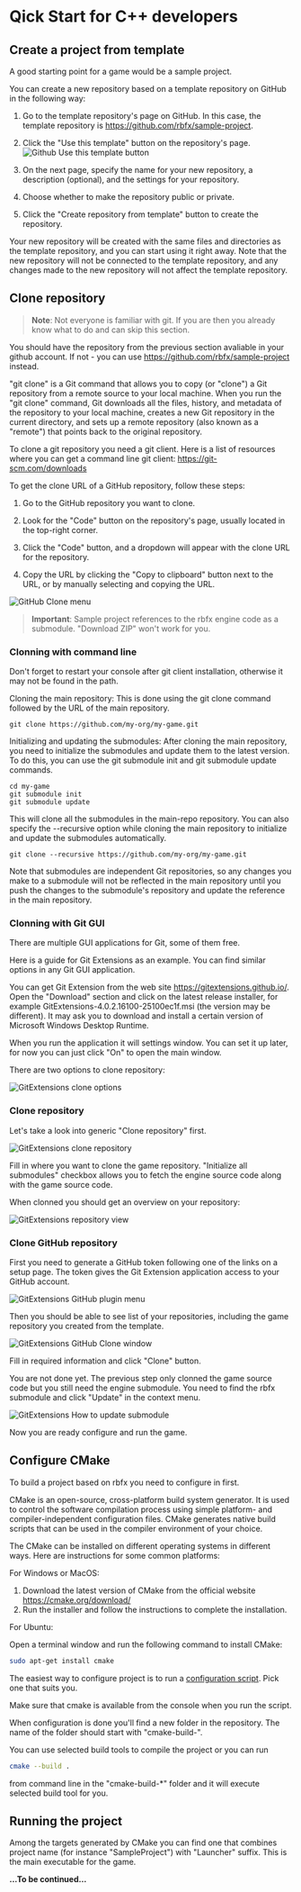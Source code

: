 Qick Start for C++ developers
=============================

## Create a project from template

A good starting point for a game would be a sample project.

You can create a new repository based on a template repository on GitHub in the following way:

1. Go to the template repository's page on GitHub. In this case, the template repository is https://github.com/rbfx/sample-project.

2. Click the "Use this template" button on the repository's page.
![Github Use this template button](/images/github/use-this-template.jpg)

3. On the next page, specify the name for your new repository, a description (optional), and the settings for your repository.

4. Choose whether to make the repository public or private.

5. Click the "Create repository from template" button to create the repository.

Your new repository will be created with the same files and directories as the template repository, and you can start using it right away. Note that the new repository will not be connected to the template repository, and any changes made to the new repository will not affect the template repository.

## Clone repository

> **Note**: Not everyone is familiar with git. If you are then you already know what to do and can skip this section.

You should have the repository from the previous section avaliable in your github account. If not - you can use https://github.com/rbfx/sample-project instead.

"git clone" is a Git command that allows you to copy (or "clone") a Git repository from a remote source to your local machine. When you run the "git clone" command, Git downloads all the files, history, and metadata of the repository to your local machine, creates a new Git repository in the current directory, and sets up a remote repository (also known as a "remote") that points back to the original repository.

To clone a git repository you need a git client. Here is a list of resources where you can get a command line git client: https://git-scm.com/downloads

To get the clone URL of a GitHub repository, follow these steps:

1. Go to the GitHub repository you want to clone.

2. Look for the "Code" button on the repository's page, usually located in the top-right corner.

3. Click the "Code" button, and a dropdown will appear with the clone URL for the repository.

4. Copy the URL by clicking the "Copy to clipboard" button next to the URL, or by manually selecting and copying the URL.

![GitHub Clone menu](/images/github/code-clone.jpg)

> **Important**: Sample project references to the rbfx engine code as a submodule. "Download ZIP" won't work for you.


### Clonning with command line

Don't forget to restart your console after git client installation, otherwise it may not be found in the path.

Cloning the main repository: This is done using the git clone command followed by the URL of the main repository.
```shell
git clone https://github.com/my-org/my-game.git
```

Initializing and updating the submodules: After cloning the main repository, you need to initialize the submodules and update them to the latest version. To do this, you can use the git submodule init and git submodule update commands.
```shell
cd my-game
git submodule init
git submodule update
```

This will clone all the submodules in the main-repo repository. You can also specify the --recursive option while cloning the main repository to initialize and update the submodules automatically.
```shell
git clone --recursive https://github.com/my-org/my-game.git
```

Note that submodules are independent Git repositories, so any changes you make to a submodule will not be reflected in the main repository until you push the changes to the submodule's repository and update the reference in the main repository.

### Clonning with Git GUI

There are multiple GUI applications for Git, some of them free.

Here is a guide for Git Extensions as an example. You can find similar options in any Git GUI application.

You can get Git Extension from the web site https://gitextensions.github.io/.
Open the "Download" section and click on the latest release installer, for example GitExtensions-4.0.2.16100-25100ec1f.msi (the version may be different). It may ask you to download and install a certain version of Microsoft Windows Desktop Runtime.

When you run the application it will settings window. You can set it up later, for now you can just click "On" to open the main window.

There are two options to clone repository:

![GitExtensions clone options](/images/github/git-ext-clone.jpg)

### Clone repository

Let's take a look into generic "Clone repository" first.

![GitExtensions clone repository](/images/github/git-ext-clone-repository.jpg)

Fill in where you want to clone the game repository. "Initialize all submodules" checkbox allows you to fetch the engine source code along with the game source code.

When clonned you should get an overview on your repository:

![GitExtensions repository view](/images/github/git-ext-repository.jpg)

### Clone GitHub repository

First you need to generate a GitHub token following one of the links on a setup page. The token gives the Git Extension application access to your GitHub account.

![GitExtensions GitHub plugin menu](/images/github/git-ext-github-token.jpg)

Then you should be able to see list of your repositories, including the game repository you created from the template.

![GitExtensions GitHub Clone window](/images/github/git-ext-clone-github.jpg)

Fill in required information and click "Clone" button.

You are not done yet. The previous step only clonned the game source code but you still need the engine submodule. You need to find the rbfx submodule and click "Update" in the context menu.

![GitExtensions How to update submodule](/images/github/git-ext-submodule-update.jpg)

Now you are ready configure and run the game.

## Configure CMake

To build a project based on rbfx you need to configure in first.

CMake is an open-source, cross-platform build system generator. It is used to control the software compilation process using simple platform- and compiler-independent configuration files. CMake generates native build scripts that can be used in the compiler environment of your choice.

The CMake can be installed on different operating systems in different ways. Here are instructions for some common platforms:

For Windows or MacOS:

1. Download the latest version of CMake from the official website https://cmake.org/download/
2. Run the installer and follow the instructions to complete the installation.

For Ubuntu:

Open a terminal window and run the following command to install CMake:
```bash
sudo apt-get install cmake
```

The easiest way to configure project is to run a [configuration script](https://github.com/rbfx/sample-project/tree/master/Script). Pick one that suits you.

Make sure that cmake is available from the console when you run the script.

When configuration is done you'll find a new folder in the repository. The name of the folder should start with "cmake-build-".

You can use selected build tools to compile the project or you can run
```bash
cmake --build .
```
from command line in the "cmake-build-*" folder and it will execute selected build tool for you.

## Running the project

Among the targets generated by CMake you can find one that combines project name (for instance "SampleProject") with "Launcher" suffix. This is the main executable for the game.


**...To be continued...**